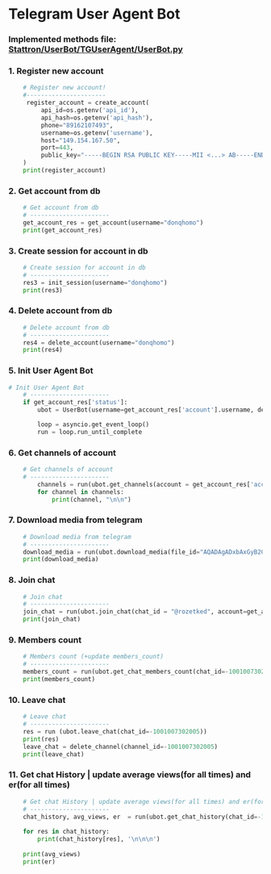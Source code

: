 # Telegram User Agent Bot

### Implemented methods file: [Stattron/UserBot/TGUserAgent/UserBot.py](https://github.com/bubblesortdudoser/Stattron/blob/dev/UserBot/TGUserAgent/UserBot.py)

### 1. Register new account 
```.py
    # Register new account!
    #----------------------
     register_account = create_account(
         api_id=os.getenv('api_id'),
         api_hash=os.getenv('api_hash'),
         phone="89162107493",
         username=os.getenv('username'),
         host="149.154.167.50",
         port=443,
         public_key="-----BEGIN RSA PUBLIC KEY-----MII <...> AB-----END RSA PUBLIC KEY-----"
    )
    print(register_account)
```
### 2. Get account from db
```.py
    # Get account from db
    # ----------------------
    get_account_res = get_account(username="donqhomo")
    print(get_account_res)

```

### 3. Create session for account in db
```.py
    # Create session for account in db
    # ----------------------
    res3 = init_session(username="donqhomo")
    print(res3)

```

### 4. Delete account from db
```.py
    # Delete account from db
    # ----------------------
    res4 = delete_account(username="donqhomo")
    print(res4)
```

### 5. Init User Agent Bot
```.py
# Init User Agent Bot
    # ----------------------
    if get_account_res['status']:
        ubot = UserBot(username=get_account_res['account'].username, debug=False)

        loop = asyncio.get_event_loop()
        run = loop.run_until_complete
```

### 6. Get channels of account
```.py
    # Get channels of account
    # ----------------------
        channels = run(ubot.get_channels(account = get_account_res['account'], category="category1"))
        for channel in channels:
            print(channel, "\n\n")
```

### 7. Download media from telegram
```.py
    # Download media from telegram
    # ----------------------
    download_media = run(ubot.download_media(file_id="AQADAgADxbAxGyB2GUoAEAMAA7R3peUW____9UWLTY68ItIABB4E"))
    print(download_media)
```

### 8. Join chat
```.py
    # Join chat
    # ----------------------
    join_chat = run(ubot.join_chat(chat_id = "@rozetked", account=get_account_res['account'], category="category2"))
    print(join_chat)
```

### 9. Members count
```.py
    # Members count (+update members_count)
    # ----------------------
    members_count = run(ubot.get_chat_members_count(chat_id=-1001007302005))
    print(members_count)
```

### 10. Leave chat
```.py
    # Leave chat
    # ----------------------
    res = run (ubot.leave_chat(chat_id=-1001007302005))
    print(res)
    leave_chat = delete_channel(channel_id=-1001007302005)
    print(leave_chat)
```

### 11. Get chat History | update average views(for all times) and er(for all times)
```.py
    # Get chat History | update average views(for all times) and er(for all times)
    # ----------------------
    chat_history, avg_views, er  = run(ubot.get_chat_history(chat_id=-1001301455979,account=get_account_res['account'], mentions=['donqhomo']))
    
    for res in chat_history:
        print(chat_history[res], '\n\n\n')
    
    print(avg_views)
    print(er)
```


